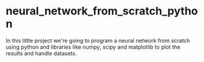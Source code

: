 # neural_network_from_scratch_python
In this little project we're going to program a neural network from scratch using python and libraries like numpy, scipy and matplotlib to plot the results and handle datasets.
